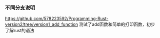 

### 不同分支说明
https://github.com/578223592/Programming-Rust-version2/tree/version1_add_function
测试了add函数和简单的打印函数，初步了解rust的语法
